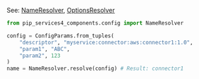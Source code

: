 
See: [NameResolver](../../../toolkit_api/python/components/config/name_resolver/), [OptionsResolver](../../../toolkit_api/python/components/config/options_resolver/)

```python
from pip_services4_components.config import NameResolver

config = ConfigParams.from_tuples(
	"descriptor", "myservice:connector:aws:connector1:1.0",
	"param1", "ABC",
	"param2", 123
)
name = NameResolver.resolve(config) # Result: connector1
```
